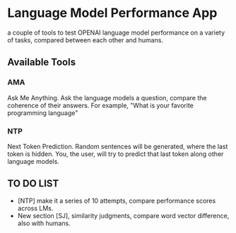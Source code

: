 # Language Model Performance App
a couple of tools to test OPENAI language model performance on a variety of tasks, compared between each other and humans.

## Available Tools
### AMA
Ask Me Anything.
Ask the language models a question, compare the coherence of their answers.
For example, "What is your favorite programming language"
### NTP
Next Token Prediction.
Random sentences will be generated, where the last token is hidden. You, the user, will try to predict that last token along other language models.
## TO DO LIST
* [NTP] make it a series of 10 attempts, compare performance scores across LMs.
* New section [SJ], similarity judgments, compare word vector difference, also with humans.
